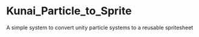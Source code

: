 # Kunai_Particle_to_Sprite
A simple system to convert unity particle systems to a reusable spritesheet
